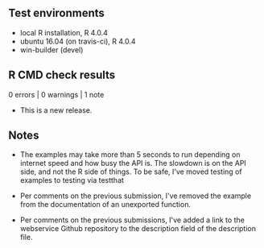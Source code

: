 ## Test environments
* local R installation, R 4.0.4
* ubuntu 16.04 (on travis-ci), R 4.0.4
* win-builder (devel)

## R CMD check results

0 errors | 0 warnings | 1 note

* This is a new release.

## Notes
* The examples may take more than 5 seconds to run depending on internet speed and how busy the API is. The slowdown is on the API side, and not the R side of things. To be safe, I've moved testing of examples to testing via testthat

* Per comments on the previous submission, I've removed the example from the documentation of an unexported function.

* Per comments on the previous submissions, I've added a link to the webservice Github repository to the description field of the description file.